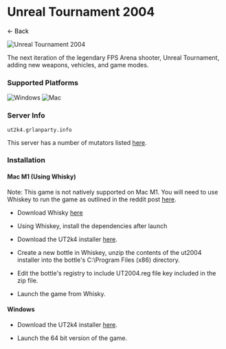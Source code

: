 # Unreal Tournament 2004
<a href="https://grlanparty.info" style="text-decoration: none; color: black;">&#8592; Back</a>

![Unreal Tournament 2004](https://shared.steamstatic.com/store_item_assets/steam/apps/13230/header.jpg?t=1671033925)

The next iteration of the legendary FPS Arena shooter, Unreal Tournament, adding new weapons, vehicles, and game modes.

### Supported Platforms
![Windows](https://img.icons8.com/color/48/000000/windows-10.png) ![Mac](https://img.icons8.com/color/48/000000/mac-os.png)

### Server Info
`ut2k4.grlanparty.info` <span id="server-status"></span>

This server has a number of mutators listed [here](https://github.com/LacledesLAN/gamesvr-ut2004).

### Installation

#### Mac M1 (Using Whisky)
Note: This game is not natively supported on Mac M1. You will need to use Whiskey to run the game as outlined in the reddit post [here](https://www.reddit.com/r/unrealtournament/comments/18wkbqq/guide_ut_on_apple_silicon/).

- Download Whisky [here](https://getwhisky.app/)

- Using Whiskey, install the dependencies after launch

- Download the UT2k4 installer [here](https://archive.org/download/ut2004-3369/UT2004.zip).

- Create a new bottle in Whiskey, unzip the contents of the ut2004 installer into the bottle's C:\Program Files (x86) directory.

- Edit the bottle's registry to include UT2004.reg file key included in the zip file.

- Launch the game from Whisky.

#### Windows
- Download the UT2k4 installer [here](https://archive.org/details/ut2004-3369).

- Launch the 64 bit version of the game.

<script>
document.addEventListener("DOMContentLoaded", function() {
    const statusElement = document.getElementById("server-status");

    fetch("https://api.grlanparty.info/status?stack_name=ut2k4")
        .then(response => response.json())
        .then(data => {
            console.log("Response data:", data);
            const circle = document.createElement("span");
            circle.style.display = "inline-block";
            circle.style.width = "10px";
            circle.style.height = "10px";
            circle.style.borderRadius = "50%";
            circle.style.marginLeft = "5px";
            circle.style.backgroundColor = `data.result === true` ? "green" : "grey";
            statusElement.appendChild(circle);
        })
        .catch(error => {
            console.error("Error fetching server status:", error);
        });
});
</script>
